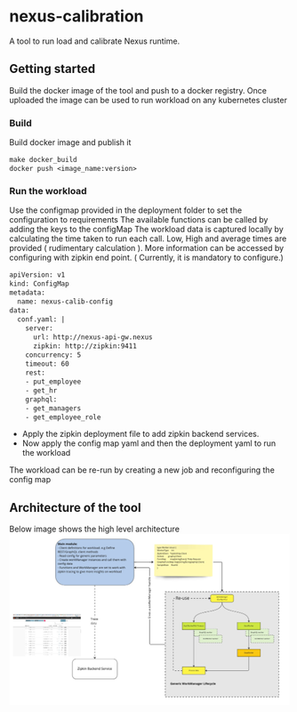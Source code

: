 # nexus-calibration
A tool to run load and calibrate Nexus runtime.


## Getting started
Build the docker image of the tool and push to a docker registry. Once uploaded the image can be used to run workload on any kubernetes cluster

### Build
Build docker image and publish it
```
make docker_build
docker push <image_name:version> 
```
### Run the workload
Use the configmap provided in the deployment folder to set the configuration to requirements
The available functions can be called by adding the keys to the configMap
The workload data is captured locally by calculating the time taken to run each call. Low, High and average times are provided ( rudimentary calculation ).
More information can be accessed by configuring with zipkin end point. ( Currently, it is mandatory to configure.) 
```
apiVersion: v1
kind: ConfigMap
metadata:
  name: nexus-calib-config
data:
  conf.yaml: |
    server:
      url: http://nexus-api-gw.nexus
      zipkin: http://zipkin:9411
    concurrency: 5
    timeout: 60
    rest:
    - put_employee
    - get_hr
    graphql:
    - get_managers
    - get_employee_role
```
- Apply the zipkin deployment file to add zipkin backend services. 
- Now apply the config map yaml and then the deployment yaml to run the workload

The workload can be re-run by creating a new job and reconfiguring the config map

## Architecture of the tool

Below image shows the high level architecture
![Architecture image](images/nexus_calibration_tool.jpeg?raw=true "Tool Architecture")
